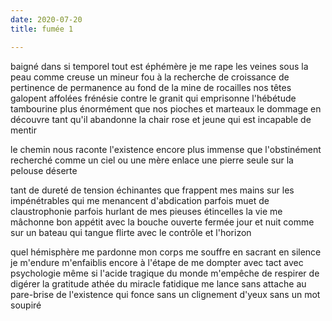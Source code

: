 ```yaml
---
date: 2020-07-20
title: fumée 1

---
```


baigné dans si temporel
tout est éphémère
je me rape les veines
sous la peau
comme creuse
un mineur fou
à la recherche de croissance
de pertinence
de permanence
au fond de la mine de rocailles
nos têtes galopent affolées
frénésie contre le granit qui emprisonne
l'hébétude tambourine plus énormément
que nos pioches et marteaux
le dommage en découvre tant qu'il abandonne
la chair rose et jeune qui est incapable de mentir

le chemin nous raconte
l'existence encore plus immense
que l'obstinément recherché
comme un ciel ou une mère
enlace une pierre seule
sur la pelouse déserte

tant de dureté de tension échinantes
que frappent mes mains
sur les impénétrables qui me
menancent d'abdication
parfois muet de claustrophonie
parfois hurlant de mes pieuses étincelles
la vie me mâchonne
bon appétit
avec la bouche ouverte fermée jour et nuit
comme sur un bateau qui tangue
flirte avec le contrôle et l'horizon

quel hémisphère me pardonne
mon corps me souffre en sacrant en silence
je m'endure m'enfaiblis
encore à l'étape de me dompter
avec tact avec psychologie
même si l'acide tragique du monde
m'empêche de respirer de digérer
la gratitude athée du miracle fatidique
me lance sans attache au pare-brise
de l'existence qui fonce
sans un clignement d'yeux
sans un mot soupiré

